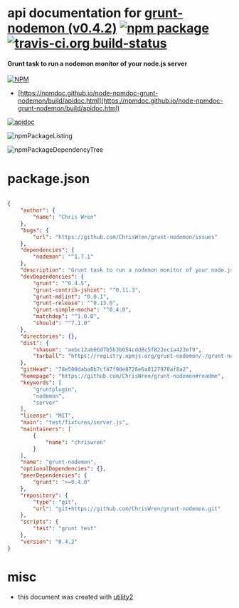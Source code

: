 # api documentation for  [grunt-nodemon (v0.4.2)](https://github.com/ChrisWren/grunt-nodemon#readme)  [![npm package](https://img.shields.io/npm/v/npmdoc-grunt-nodemon.svg?style=flat-square)](https://www.npmjs.org/package/npmdoc-grunt-nodemon) [![travis-ci.org build-status](https://api.travis-ci.org/npmdoc/node-npmdoc-grunt-nodemon.svg)](https://travis-ci.org/npmdoc/node-npmdoc-grunt-nodemon)
#### Grunt task to run a nodemon monitor of your node.js server

[![NPM](https://nodei.co/npm/grunt-nodemon.png?downloads=true&downloadRank=true&stars=true)](https://www.npmjs.com/package/grunt-nodemon)

- [https://npmdoc.github.io/node-npmdoc-grunt-nodemon/build/apidoc.html](https://npmdoc.github.io/node-npmdoc-grunt-nodemon/build/apidoc.html)

[![apidoc](https://npmdoc.github.io/node-npmdoc-grunt-nodemon/build/screenCapture.buildCi.browser.%252Ftmp%252Fbuild%252Fapidoc.html.png)](https://npmdoc.github.io/node-npmdoc-grunt-nodemon/build/apidoc.html)

![npmPackageListing](https://npmdoc.github.io/node-npmdoc-grunt-nodemon/build/screenCapture.npmPackageListing.svg)

![npmPackageDependencyTree](https://npmdoc.github.io/node-npmdoc-grunt-nodemon/build/screenCapture.npmPackageDependencyTree.svg)



# package.json

```json

{
    "author": {
        "name": "Chris Wren"
    },
    "bugs": {
        "url": "https://github.com/ChrisWren/grunt-nodemon/issues"
    },
    "dependencies": {
        "nodemon": "^1.7.1"
    },
    "description": "Grunt task to run a nodemon monitor of your node.js server",
    "devDependencies": {
        "grunt": "^0.4.5",
        "grunt-contrib-jshint": "^0.11.3",
        "grunt-mdlint": "0.0.1",
        "grunt-release": "^0.13.0",
        "grunt-simple-mocha": "^0.4.0",
        "matchdep": "^1.0.0",
        "should": "^7.1.0"
    },
    "directories": {},
    "dist": {
        "shasum": "aebc12ab66d7b5b3b054cdd8c5f822ec1a423ef9",
        "tarball": "https://registry.npmjs.org/grunt-nodemon/-/grunt-nodemon-0.4.2.tgz"
    },
    "gitHead": "78e500daba8b7cf47f90e8728e6a8127970af8a2",
    "homepage": "https://github.com/ChrisWren/grunt-nodemon#readme",
    "keywords": [
        "gruntplugin",
        "nodemon",
        "server"
    ],
    "license": "MIT",
    "main": "test/fixtures/server.js",
    "maintainers": [
        {
            "name": "chriswren"
        }
    ],
    "name": "grunt-nodemon",
    "optionalDependencies": {},
    "peerDependencies": {
        "grunt": ">=0.4.0"
    },
    "repository": {
        "type": "git",
        "url": "git+https://github.com/ChrisWren/grunt-nodemon.git"
    },
    "scripts": {
        "test": "grunt test"
    },
    "version": "0.4.2"
}
```



# misc
- this document was created with [utility2](https://github.com/kaizhu256/node-utility2)
